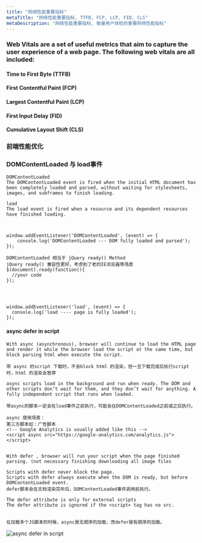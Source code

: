 ```yaml
---
title: "网络性能重要指标"
metaTitle: "网络性能重要指标, TTFB, FCP, LCP, FID, CLS"
metaDescription: "网络性能重要指标, 衡量用户体检的重要网络性能指标"
---
```


### Web Vitals are a set of useful metrics that aim to capture the user experience of a web page. The following web vitals are all included:


#### Time to First Byte (TTFB)



#### First Contentful Paint (FCP)



#### Largest Contentful Paint (LCP)


#### First Input Delay (FID)


#### Cumulative Layout Shift (CLS)



### 前端性能优化

### DOMContentLoaded 与 load事件
```
DOMContentLoaded
The DOMContentLoaded event is fired when the initial HTML document has been completely loaded and parsed, without waiting for stylesheets, images, and subframes to finish loading.

load
The load event is fired when a resource and its dependent resources have finished loading.



window.addEventListener('DOMContentLoaded', (event) => {
    console.log('DOMContentLoaded --- DOM fully loaded and parsed');
});

DOMContentLoaded 相当于 jQuery ready() Method
jQuery ready() 兼容性更好，考虑到了老的IE浏览器等场景
$(document).ready(function(){
  //your code
});




window.addEventListener('load', (event) => {
  console.log('load ---- page is fully loaded');
});
```

#### async defer in script
```
With async (asynchronous), browser will continue to load the HTML page and render it while the browser load the script at the same time, but block parsing html when execute the script.

带 async 的script 下载时，不会block html 的渲染，但一旦下载完成后执行script 时，html 的渲染会暂停

async scripts load in the background and run when ready. The DOM and other scripts don’t wait for them, and they don’t wait for anything. A fully independent script that runs when loaded.

带async的脚本一定会在load事件之前执行，可能会在DOMContentLoaded之前或之后执行。

async 使用场景：
第三方脚本如：广告脚本
<!-- Google Analytics is usually added like this -->
<script async src="https://google-analytics.com/analytics.js"></script>


With defer , browser will run your script when the page finished parsing. (not necessary finishing downloading all image files

Scripts with defer never block the page.
Scripts with defer always execute when the DOM is ready, but before DOMContentLoaded event.
defer脚本会在文档渲染完毕后，DOMContentLoaded事件调用前执行。

The defer attribute is only for external scripts
The defer attribute is ignored if the <script> tag has no src.


在加载多个JS脚本的时候，async是无顺序的加载，而defer是有顺序的加载。
```
![async defer in script](https://raw.githubusercontent.com/Boytobeaman/learnnote.site/master/static/documents/images/async-defer-in-script.png)